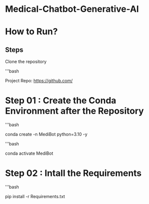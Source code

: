 # Medical-Chatbot-Generative-AI

# How to Run?

## Steps

Clone the repository

'''bash

Project Repo: https://github.com/

# Step 01 : Create the Conda Environment after the Repository
'''bash

conda create -n MediBot python=3.10 -y

'''bash

conda activate MediBot

# Step 02 : Intall the Requirements
'''bash

pip install -r Requirements.txt

